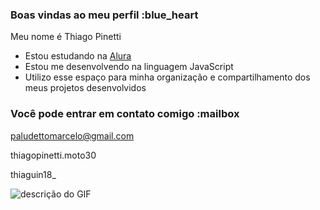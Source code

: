 ### Boas vindas ao meu perfil :blue_heart

Meu nome é Thiago Pinetti

- Estou estudando na [Alura](https://www.alura.com.br)
- Estou me desenvolvendo na linguagem JavaScript
- Utilizo esse espaço para minha organização e compartilhamento dos meus projetos desenvolvidos

### Você pode entrar em contato comigo :mailbox

paludettomarcelo@gmail.com

thiagopinetti.moto30

thiaguin18_

![descrição do GIF](https://tenor.com/pt-BR/view/lol-mekro-gif-27551956)
